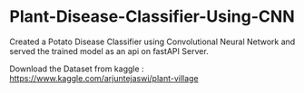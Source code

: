 # Plant-Disease-Classifier-Using-CNN
Created a Potato Disease Classifier using Convolutional Neural Network and served the trained model as an api on fastAPI Server.

Download the Dataset from kaggle : https://www.kaggle.com/arjuntejaswi/plant-village
